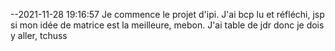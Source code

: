 --2021-11-28 19:16:57
Je commence le projet d'ipi.
J'ai bcp lu et réfléchi, jsp si mon idée de matrice est la meilleure, mebon.
J'ai table de jdr donc je dois y aller, tchuss